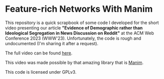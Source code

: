 # Feature-rich Networks With Manim

This repository is a quick scrapbook of some code I developed for the short video presenting our article **"Evidence of Demographic rather than Ideological Segregation in News Discussion on Reddit"** at the ACM Web Conference 2023 (WWW'23). Unfortunately, the code is rough and undocumented (I'm sharing it after a request).

The full video can be found [here](https://www.youtube.com/watch?v=MEOpZVaVVIw).

This video was made possible by that amazing library that is [Manim](https://github.com/ManimCommunity/manim).


This code is licensed under GPLv3.
